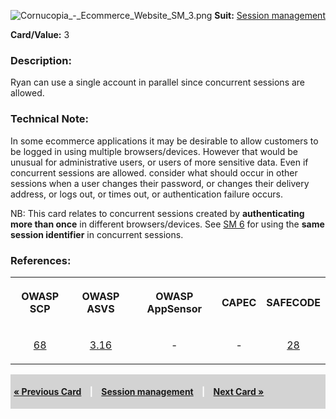 ![Cornucopia_-_Ecommerce_Website_SM_3.png](Cornucopia_-_Ecommerce_Website_SM_3.png
"Cornucopia_-_Ecommerce_Website_SM_3.png") **Suit:** [Session
management](Cornucopia_-_Ecommerce_Website_-_SM "wikilink")

**Card/Value:** 3

### Description:

Ryan can use a single account in parallel since concurrent sessions are
allowed.

### Technical Note:

In some ecommerce applications it may be desirable to allow customers to
be logged in using multiple browsers/devices. However that would be
unusual for administrative users, or users of more sensitive data. Even
if concurrent sessions are allowed. consider what should occur in other
sessions when a user changes their password, or changes their delivery
address, or logs out, or times out, or authentication failure occurs.

NB: This card relates to concurrent sessions created by **authenticating
more than once** in different browsers/devices. See [SM
6](Cornucopia_-_Ecommerce_Website_-_SM_6 "wikilink") for using the
**same session identifier** in concurrent sessions.

### References:

<table class="wikitable" style="text-align:center;">

<tr class="tableizer-firstrow">

<th>

OWASP SCP

</th>

<th>

OWASP ASVS

</th>

<th>

OWASP AppSensor

</th>

<th>

CAPEC

</th>

<th>

SAFECODE

</th>

</tr>

<tr>

<td>

[68](OWASP_Secure_Coding_Practices_Checklist#68 "wikilink")

</td>

<td>

[3.16](OWASP_Application_Security_Verification_Standard#3.16 "wikilink")

</td>

<td>

\-

</td>

<td>

\-

</td>

<td>

[28](SAFECode_Practical_Security_Stories#28 "wikilink")

</td>

</tr>

</table>

<div style="padding:5px;background:LightGray;color:White;font-weight:bold;">

[« Previous Card](Cornucopia_-_Ecommerce_Website_-_SM_2 "wikilink")
<span style="padding-left:10px;padding-right:10px;"> |</span> [Session
management](Cornucopia_-_Ecommerce_Website_-_SM "wikilink")
<span style="padding-left:10px;padding-right:10px;"> |</span> [Next Card
»](Cornucopia_-_Ecommerce_Website_-_SM_4 "wikilink")

</div>